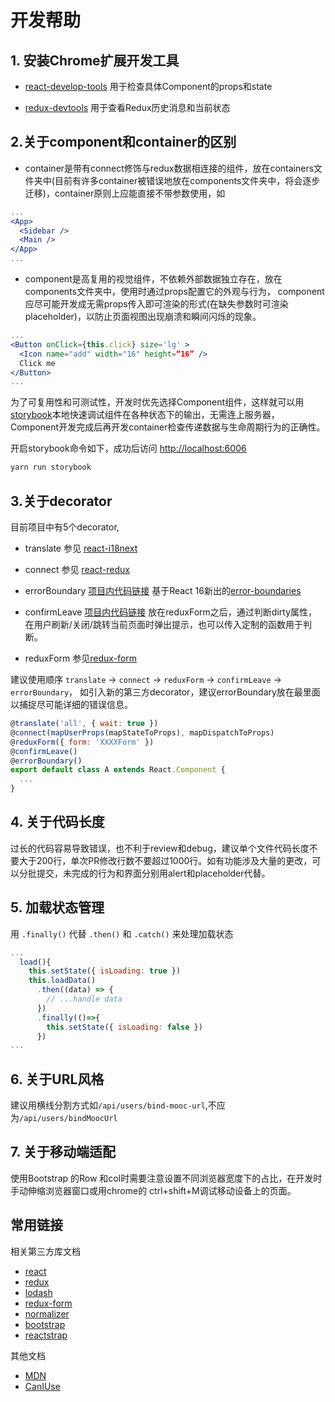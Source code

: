 # 开发帮助

## 1. 安装Chrome扩展开发工具

- [react-develop-tools](https://chrome.google.com/webstore/detail/react-developer-tools/fmkadmapgofadopljbjfkapdkoienihi) 用于检查具体Component的props和state

- [redux-devtools](https://chrome.google.com/webstore/detail/redux-devtools/lmhkpmbekcpmknklioeibfkpmmfibljd)
用于查看Redux历史消息和当前状态
 
## 2.关于component和container的区别

- container是带有connect修饰与redux数据相连接的组件，放在containers文件夹中(目前有许多container被错误地放在components文件夹中，将会逐步迁移)，container原则上应能直接不带参数使用，如

```jsx
...
<App>
  <Sidebar />
  <Main />
</App>
...
```

- component是高复用的视觉组件，不依赖外部数据独立存在，放在components文件夹中，使用时通过props配置它的外观与行为， component应尽可能开发成无需props传入即可渲染的形式(在缺失参数时可渲染placeholder)，以防止页面视图出现崩溃和瞬间闪烁的现象。

```jsx
...
<Button onClick={this.click} size='lg' >
  <Icon name="add" width="16" height=“16” />
  Click me
</Button>
...
``` 

为了可复用性和可测试性，开发时优先选择Component组件，这样就可以用[storybook](https://storybook.js.org)本地快速调试组件在各种状态下的输出，无需连上服务器，Component开发完成后再开发container检查传递数据与生命周期行为的正确性。

开启storybook命令如下，成功后访问 <http://localhost:6006>

```bash
yarn run storybook
```

## 3.关于decorator

目前项目中有5个decorator,


- translate 参见 [react-i18next](https://github.com/i18next/react-i18next)

- connect 参见 [react-redux](https://github.com/reduxjs/react-redux)

- errorBoundary [项目内代码链接](https://github.com/pintia/sparkling-daydream/blob/master/client/src/utils/errorBoundary.jsx) 基于React 16新出的[error-boundaries](https://reactjs.org/docs/error-boundaries.html#introducing-error-boundaries) 

- confirmLeave [项目内代码链接](https://github.com/pintia/sparkling-daydream/blob/master/client/src/utils/confirmLeave.jsx) 放在reduxForm之后，通过判断dirty属性，在用户刷新/关闭/跳转当前页面时弹出提示，也可以传入定制的函数用于判断。

- reduxForm 参见[redux-form](https://redux-form.com)

建议使用顺序 `translate` -> `connect` -> `reduxForm` -> `confirmLeave` -> `errorBoundary`， 如引入新的第三方decorator，建议errorBoundary放在最里面以捕捉尽可能详细的错误信息。

```jsx
@translate('all', { wait: true })
@connect(mapUserProps(mapStateToProps), mapDispatchToProps)
@reduxForm({ form: 'XXXXForm' })
@confirmLeave()
@errorBoundary()
export default class A extends React.Component {
  ...
} 
```

## 4. 关于代码长度

过长的代码容易导致错误，也不利于review和debug，建议单个文件代码长度不要大于200行，单次PR修改行数不要超过1000行。如有功能涉及大量的更改，可以分批提交，未完成的行为和界面分别用alert和placeholder代替。

## 5. 加载状态管理
用 `.finally()` 代替 `.then()` 和 `.catch()` 来处理加载状态
```js
...
  load(){
    this.setState({ isLoading: true })
    this.loadData()
      .then((data) => {
        // ...handle data
      })
      .finally(()=>{
        this.setState({ isLoading: false })
      })
...
```

## 6. 关于URL风格

建议用横线分割方式如`/api/users/bind-mooc-url`,不应为`/api/users/bindMoocUrl`

## 7. 关于移动端适配

使用Bootstrap 的Row 和col时需要注意设置不同浏览器宽度下的占比，在开发时手动伸缩浏览器窗口或用chrome的 ctrl+shift+M调试移动设备上的页面。

## 常用链接

相关第三方库文档

- [react](https://reactjs.org)
- [redux](https://github.com/reduxjs/redux)
- [lodash](https://lodash.com/docs)
- [redux-form](https://redux-form.com)
- [normalizer](https://github.com/paularmstrong/normalizr)
- [bootstrap](https://getbootstrap.com)
- [reactstrap](https://reactstrap.github.io)

其他文档

- [MDN](https://developer.mozilla.org/en-US/docs/Web)
- [CanIUse](https://www.caniuse.com)
